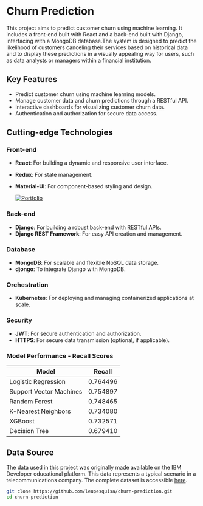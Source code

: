 # Churn Prediction

This project aims to predict customer churn using machine learning. It includes a front-end built with React and a back-end built with Django, interfacing with a MongoDB database.The system is designed to predict the likelihood of customers canceling their services based on historical data and to display these predictions in a visually appealing way for users, such as data analysts or managers within a financial institution.

## Key Features
- Predict customer churn using machine learning models.
- Manage customer data and churn predictions through a RESTful API.
- Interactive dashboards for visualizing customer churn data.
- Authentication and authorization for secure data access.

## Cutting-edge Technologies

### Front-end
- **React**: For building a dynamic and responsive user interface.
- **Redux**: For state management.
- **Material-UI**: For component-based styling and design.

  [![Portfolio](https://github.com/Leupesquisa/Leupesquisa/blob/main/churnprediction.gif)](https://github.com/Leupesquisa/FullStack-Development)

### Back-end
- **Django**: For building a robust back-end with RESTful APIs.
- **Django REST Framework**: For easy API creation and management.

### Database
- **MongoDB**: For scalable and flexible NoSQL data storage.
- **djongo**: To integrate Django with MongoDB.


### Orchestration
- **Kubernetes**: For deploying and managing containerized applications at scale.

### Security
- **JWT**: For secure authentication and authorization.
- **HTTPS**: For secure data transmission (optional, if applicable).

### Model Performance - Recall Scores

| Model                    | Recall   |
|---------------------------|----------|
| Logistic Regression        | 0.764496 |
| Support Vector Machines    | 0.754897 |
| Random Forest              | 0.748465 |
| K-Nearest Neighbors        | 0.734080 |
| XGBoost                    | 0.732571 |
| Decision Tree              | 0.679410 |

## Data Source

The data used in this project was originally made available on the IBM Developer educational platform. This data represents a typical scenario in a telecommunications company. The complete dataset is accessible [here](https://raw.githubusercontent.com/Leupesquisa/churn-prediction/main/WA_Fn-UseC_-Telco-Customer-Churn.csv).


```bash
git clone https://github.com/leupesquisa/churn-prediction.git
cd churn-prediction

